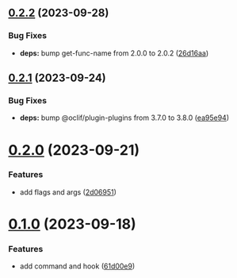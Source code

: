 ## [0.2.2](https://github.com/oclif/plugin-test-core-v1/compare/0.2.1...0.2.2) (2023-09-28)


### Bug Fixes

* **deps:** bump get-func-name from 2.0.0 to 2.0.2 ([26d16aa](https://github.com/oclif/plugin-test-core-v1/commit/26d16aa518bc3964680bc4dc374c972cbfeb017e))



## [0.2.1](https://github.com/oclif/plugin-test-core-v1/compare/0.2.0...0.2.1) (2023-09-24)


### Bug Fixes

* **deps:** bump @oclif/plugin-plugins from 3.7.0 to 3.8.0 ([ea95e94](https://github.com/oclif/plugin-test-core-v1/commit/ea95e949e2daa3d9f6fbec2fc0158be7cecb3442))



# [0.2.0](https://github.com/oclif/plugin-test-core-v1/compare/0.1.0...0.2.0) (2023-09-21)


### Features

* add flags and args ([2d06951](https://github.com/oclif/plugin-test-core-v1/commit/2d06951491c7f0b205eac0b24a74d25abd349023))



# [0.1.0](https://github.com/oclif/plugin-test-core-v1/compare/61d00e92628f0292548c67923700337dfb06362a...0.1.0) (2023-09-18)


### Features

* add command and hook ([61d00e9](https://github.com/oclif/plugin-test-core-v1/commit/61d00e92628f0292548c67923700337dfb06362a))



